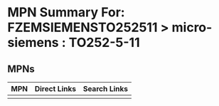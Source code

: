



# MPN Summary For: FZEMSIEMENSTO252511 > micro-siemens : TO252-5-11

## MPNs
  

|MPN|Direct Links|Search Links|
| :--- | :--- | :--- |
||||
